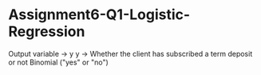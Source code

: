 # Assignment6-Q1-Logistic-Regression
Output variable -> y
y -> Whether the client has subscribed a term deposit or not 
Binomial ("yes" or "no")
